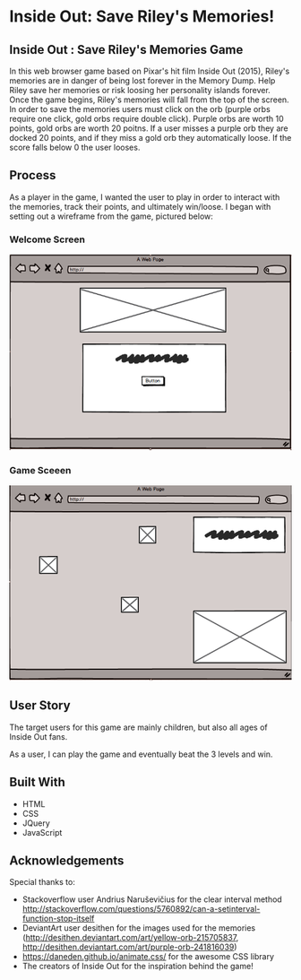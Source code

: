 # Inside Out: Save Riley's Memories!
## Inside Out : Save Riley's Memories Game

In this web browser game based on Pixar's hit film Inside Out (2015), Riley's memories are in danger of being lost forever in the Memory Dump. Help Riley save her memories or risk loosing her personality islands forever. Once the game begins, Riley's memories will fall from the top of the screen. In order to save the memories users must click on the orb (purple orbs require one click, gold orbs require double click). Purple orbs are worth 10 points, gold orbs are worth 20 poitns. If a user misses a purple orb they are docked 20 points, and if they miss a gold orb they automatically loose. If the score falls below 0 the user looses. 

## Process 

As a player in the game, I wanted the user to play in order to interact with the memories, track their points, and ultimately win/loose. I began with setting out a wireframe from the game, pictured below:

### Welcome Screen

![welcome page wireframe](https://github.com/michellebrant/Project1/blob/master/welcome_wireframe.png)

### Game Sceeen
![game page wireframe](https://github.com/michellebrant/Project1/blob/master/game_wf_correct.png)

## User Story
The target users for this game are mainly children, but also all ages of Inside Out fans. 

As a user, I can play the game and eventually beat the 3 levels and win.

## Built With
- HTML
- CSS
- JQuery
- JavaScript

## Acknowledgements
Special thanks to:
- Stackoverflow user Andrius Naruševičius for the clear interval method http://stackoverflow.com/questions/5760892/can-a-setinterval-function-stop-itself
- DeviantArt user desithen for the images used for the memories (http://desithen.deviantart.com/art/yellow-orb-215705837, http://desithen.deviantart.com/art/purple-orb-241816039)
- https://daneden.github.io/animate.css/ for the awesome CSS library 
- The creators of Inside Out for the inspiration behind the game!

